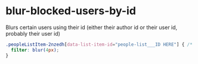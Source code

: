 # blur-blocked-users-by-id
Blurs certain users using their id (either their author id or their user id, probably their user id)
```css
.peopleListItem-2nzedh[data-list-item-id="people-list___ID HERE"] { /* <- REPLACE "ID HERE" WITH THEIR ID */
  filter: blur(4px);
}
```
